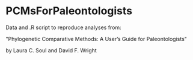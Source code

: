 # PCMsForPaleontologists

Data and .R script to reproduce analyses from: 

"Phylogenetic Comparative Methods: A User’s Guide for Paleontologists"

by Laura C. Soul and David F. Wright
